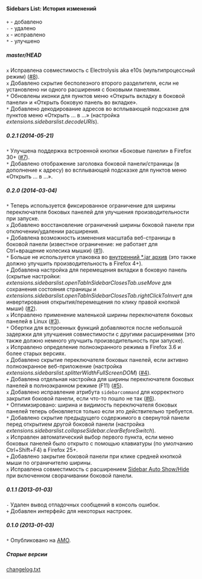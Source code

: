 ﻿#### Sidebars List: История изменений

`+` - добавлено<br>
`-` - удалено<br>
`x` - исправлено<br>
`*` - улучшено<br>

##### master/HEAD
`x` Исправлена совместимость с Electrolysis aka e10s (мультипроцессный режим) (<a href="https://github.com/Infocatcher/Sidebars_List/issues/8">#8</a>).<br>
`x` Добавлено скрытие бесполезного второго разделителя, если не установлено ни одного расширения с боковыми панелями.<br>
`*` Обновлены иконки для пунктов меню «Открыть вкладку в боковой панели» и «Открыть боковую панель во вкладке».<br>
`*` Добавлено декодирование адресов во всплывающей подсказке для пунктов меню «Открыть … в …» (настройка <em>extensions.sidebarslist.decodeURIs</em>).<br>

##### 0.2.1 (2014-05-21)
`*` Улучшена поддержка встроенной кнопки «Боковые панели» в Firefox 30+ (<a href="https://github.com/Infocatcher/Sidebars_List/issues/7">#7</a>).<br>
`*` Добавлено отображение заголовка боковой панели/страницы (в дополнение к адресу) во всплывающей подсказке для пунктов меню «Открыть … в …».<br>

##### 0.2.0 (2014-03-04)
`*` Теперь используется фиксированное ограничение для ширины переключателя боковых панелей для улучшения производительности при запуске.<br>
`x` Добавлено восстановление ограничений ширины боковой панели при отключении/удалении расширения.<br>
`+` Добавлена возможность изменения масштаба веб-страницы в боковой панели (известное ограничение: не работает для Ctrl+вращение колесика мышки) (<a href="https://github.com/Infocatcher/Sidebars_List/issues/1">#1</a>).<br>
`*` Больше не используется упаковка во <a href="https://developer.mozilla.org/en-US/docs/Extensions/Updating_extensions_for_Firefox_4#XPI_unpacking">внутренний \*.jar архив</a> (это также должно улучшить производительность в Firefox 4+).<br>
`+` Добавлена настройка для перемещения вкладки в боковую панель (скрытые настройки: <em>extensions.sidebarslist.openTabInSidebarClosesTab.useMove</em> для сохранения состояния страницы и <em>extensions.sidebarslist.openTabInSidebarClosesTab.rightClickToInvert</em> для инвертирования открытия/перемещения по клику правой кнопкой мыши) (<a href="https://github.com/Infocatcher/Sidebars_List/issues/2">#2</a>).<br>
`x` Исправлено применение маленькой ширины переключателя боковых панелей в Linux (<a href="https://github.com/Infocatcher/Sidebars_List/issues/3">#3</a>).<br>
`*` Обертки для встроенных функций добавляются после небольшой задержки для улучшения совместимости с другими расширениями (это также должно немного улучшить производительность при запуске).<br>
`x` Исправлено определение полноэкранного режима в Firefox 3.6 и более старых версиях.<br>
`x` Добавлено скрытие переключателя боковых панелей, если активно полноэкранное веб-приложение (настройка <em>extensions.sidebarslist.splitterWidthFullScreenDOM</em>) (<a href="https://github.com/Infocatcher/Sidebars_List/issues/4">#4</a>).<br>
`+` Добавлена отдельная настройка для ширины переключателя боковых панелей в полноэкранном режиме (F11) (<a href="https://github.com/Infocatcher/Sidebars_List/issues/5">#5</a>).<br>
`x` Добавлено исправление атрибута `sidebarcommand` для корректного закрытия боковой панели, если что-то пошло не так (<a href="https://github.com/Infocatcher/Sidebars_List/issues/6">#6</a>).<br>
`*` Оптимизировано: ширина и видимость переключателя боковых панелей теперь обновляется только если это действительно требуется.<br>
`*` Добавлено скрытие предыдущего содержимого в свернутой панели перед открытием другой боковой панели (настройка <em>extensions.sidebarslist.collapseSidebar.clearBeforeSwitch</em>).<br>
`x` Исправлен автоматический выбор первого пункта, если меню боковых панелей было открыто с помощью клавиатуры (по умолчанию Ctrl+Shift+F4) в Firefox 25+.<br>
`+` Добавлено закрытие боковой панели при клике средней кнопкой мыши по ограничителю ширины.<br>
`x` Исправлена совместимость с расширением <a href="https://addons.mozilla.org/addon/sidebar-auto-showhide/">Sidebar Auto Show/Hide</a> при включенном сворачивании боковой панели.<br>

##### 0.1.1 (2013-01-03)
`-` Удален вывод отладочных сообщений в консоль ошибок.<br>
`+` Добавлен интерфейс для некоторых настроек.<br>

##### 0.1.0 (2013-01-03)
`*` Опубликовано на <a href="https://addons.mozilla.org/">AMO</a>.<br>

##### Старые версии
<a href="http://infocatcher.ucoz.net/ext/fx/sidebars_list/changelog.txt">changelog.txt</a>